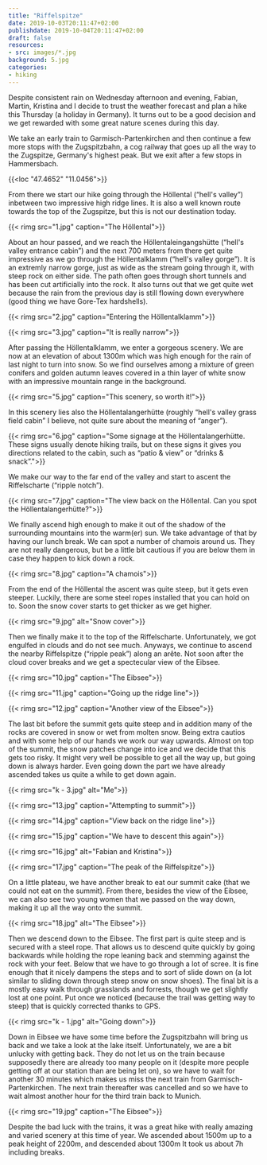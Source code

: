 ```yaml
---
title: "Riffelspitze"
date: 2019-10-03T20:11:47+02:00
publishdate: 2019-10-04T20:11:47+02:00
draft: false
resources:
- src: images/*.jpg
background: 5.jpg
categories:
- hiking
---
```


Despite consistent rain on Wednesday afternoon and evening, Fabian, Martin,
Kristina and I decide to trust the weather forecast and plan a hike this
Thursday (a holiday in Germany). It turns out to be a good decision and we get
rewarded with some great nature scenes during this day.

We take an early train to Garmisch-Partenkirchen and then continue a few more
stops with the Zugspitzbahn, a cog railway that goes up all the way to the
Zugspitze, Germany's highest peak. But we exit after a few stops in Hammersbach.

{{<loc "47.4652" "11.0456">}}

From there we start our hike going through the Höllental (“hell's valley”)
inbetween two impressive high ridge lines. It is also a well known route towards
the top of the Zugspitze, but this is not our destination today.

{{< rimg src="1.jpg" caption="The Höllental">}}

About an hour passed, and we reach the Höllentaleingangshütte (“hell's valley
entrance cabin”) and the next 700 meters from there get quite impressive as we
go through the Höllentalklamm (“hell's valley gorge”). It is an extremly narrow
gorge, just as wide as the stream going through it, with steep rock on either
side. The path often goes through short tunnels and has been cut artificially
into the rock. It also turns out that we get quite wet because the rain from the
previous day is still flowing down everywhere (good thing we have Gore-Tex
hardshells).

{{< rimg src="2.jpg" caption="Entering the Höllentalklamm">}}

{{< rimg src="3.jpg" caption="It is really narrow">}}

After passing the Höllentalklamm, we enter a gorgeous scenery. We are now at an
elevation of about 1300m which was high enough for the rain of last night to
turn into snow. So we find ourselves among a mixture of green conifers and golden
autumn leaves covered in a thin layer of white snow with an impressive mountain
range in the background.

{{< rimg src="5.jpg" caption="This scenery, so worth it!">}}

In this scenery lies also the Höllentalangerhütte (roughly “hell's valley grass
field cabin” I believe, not quite sure about the meaning of “anger”).

{{< rimg src="6.jpg" caption="Some signage at the Höllentalangerhütte. These signs usually denote hiking trails, but on these signs it gives you directions related to the cabin, such as “patio & view” or “drinks & snack”.">}}

We make our way to the far end of the valley and start to ascent the
Riffelscharte (“ripple notch”).

{{< rimg src="7.jpg" caption="The view back on the Höllental. Can you spot the Höllentalangerhütte?">}}

We finally ascend high enough to make it out of the shadow of the surrounding
mountains into the warm(er) sun. We take advantage of that by having our lunch
break. We can spot a number of chamois around us. They are not really dangerous,
but be a little bit cautious if you are below them in case they happen to kick
down a rock.

{{< rimg src="8.jpg" caption="A chamois">}}

From the end of the Höllental the ascent was quite steep, but it gets even
steeper. Luckily, there are some steel ropes installed that you can hold on to.
Soon the snow cover starts to get thicker as we get higher.

{{< rimg src="9.jpg" alt="Snow cover">}}

Then we finally make it to the top of the Riffelscharte. Unfortunately, we got
engulfed in clouds and do not see much. Anyways, we continue to ascend the
nearby Riffelspitze (“ripple peak”) along an arête. Not soon after the cloud
cover breaks and we get a spectecular view of the Eibsee.

{{< rimg src="10.jpg" caption="The Eibsee">}}

{{< rimg src="11.jpg" caption="Going up the ridge line">}}

{{< rimg src="12.jpg" caption="Another view of the Eibsee">}}

The last bit before the summit gets quite steep and in addition many of the
rocks are covered in snow or wet from molten snow. Being extra cautios and with
some help of our hands we work our way upwards. Almost on top of the summit, the
snow patches change into ice and we decide that this gets too risky. It might
very well be possible to get all the way up, but going down is always harder.
Even going down the part we have already ascended takes us quite a while to get
down again.

{{< rimg src="k - 3.jpg" alt="Me">}}

{{< rimg src="13.jpg" caption="Attempting to summit">}}

{{< rimg src="14.jpg" caption="View back on the ridge line">}}

{{< rimg src="15.jpg" caption="We have to descent this again">}}

{{< rimg src="16.jpg" alt="Fabian and Kristina">}}

{{< rimg src="17.jpg" caption="The peak of the Riffelspitze">}}

On a little plateau, we have another break to eat our summit cake (that we could
not eat on the summit). From there, besides the view of the Eibsee, we can also
see two young women that we passed on the way down, making it up all the way
onto the summit.

{{< rimg src="18.jpg" alt="The Eibsee">}}

Then we descend down to the Eibsee. The first part is quite steep and is secured
with a steel rope. That allows us to descend quite quickly by going backwards
while holding the rope leaning back and stemming against the rock with your
feet. Below that we have to go through a lot of scree. It is fine enough that it
nicely dampens the steps and to sort of slide down on (a lot similar to sliding
down through steep snow on snow shoes). The final bit is a mostly easy walk
through grasslands and forrests, though we get slightly lost at one point. Put
once we noticed (because the trail was getting way to steep) that is quickly
corrected thanks to GPS.

{{< rimg src="k - 1.jpg" alt="Going down">}}

Down in Eibsee we have some time before the Zugspitzbahn will bring us back and
we take a look at the lake itself. Unfortunately, we are a bit unlucky with
getting back. They do not let us on the train because supposedly there are
already too many people on it (despite more people getting off at our station
than are being let on), so we have to wait for another 30 minutes which makes us
miss the next train from Garmisch-Partenkirchen. The next train thereafter was
cancelled and so we have to wait almost another hour for the third train back to
Munich.

{{< rimg src="19.jpg" caption="The Eibsee">}}

Despite the bad luck with the trains, it was a great hike with
really amazing and varied scenery at this time of year. We ascended about 1500m
up to a peak height of 2200m, and descended about 1300m  It took us about 7h
including breaks.
